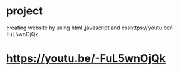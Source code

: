 # project
creating website by using html ,javascript and csshttps://youtu.be/-FuL5wnOjQk
# https://youtu.be/-FuL5wnOjQk

